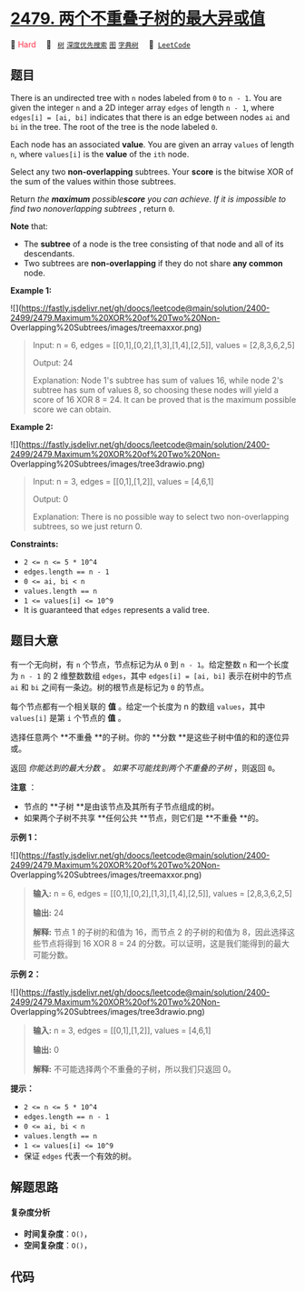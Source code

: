# [2479. 两个不重叠子树的最大异或值](https://leetcode.com/problems/maximum-xor-of-two-non-overlapping-subtrees)

🔴 <font color=#ff334b>Hard</font>&emsp; 🔖&ensp; [`树`](/tag/tree.md) [`深度优先搜索`](/tag/depth-first-search.md) [`图`](/tag/graph.md) [`字典树`](/tag/trie.md)&emsp; 🔗&ensp;[`LeetCode`](https://leetcode.com/problems/maximum-xor-of-two-non-overlapping-subtrees)

## 题目

There is an undirected tree with `n` nodes labeled from `0` to `n - 1`. You
are given the integer `n` and a 2D integer array `edges` of length `n - 1`,
where `edges[i] = [ai, bi]` indicates that there is an edge between nodes `ai`
and `bi` in the tree. The root of the tree is the node labeled `0`.

Each node has an associated **value**. You are given an array `values` of
length `n`, where `values[i]` is the **value** of the `ith` node.

Select any two **non-overlapping** subtrees. Your **score** is the bitwise XOR
of the sum of the values within those subtrees.

Return _the_ _**maximum**_ _possible**score** you can achieve_. _If it is
impossible to find two nonoverlapping subtrees_ , return `0`.

**Note** that:

  * The **subtree** of a node is the tree consisting of that node and all of its descendants.
  * Two subtrees are **non-overlapping** if they do not share **any common** node.



**Example 1:**

![](https://fastly.jsdelivr.net/gh/doocs/leetcode@main/solution/2400-2499/2479.Maximum%20XOR%20of%20Two%20Non-
Overlapping%20Subtrees/images/treemaxxor.png)

> Input: n = 6, edges = [[0,1],[0,2],[1,3],[1,4],[2,5]], values = [2,8,3,6,2,5]
> 
> Output: 24
> 
> Explanation: Node 1's subtree has sum of values 16, while node 2's subtree has sum of values 8, so choosing these nodes will yield a score of 16 XOR 8 = 24. It can be proved that is the maximum possible score we can obtain.

**Example 2:**

![](https://fastly.jsdelivr.net/gh/doocs/leetcode@main/solution/2400-2499/2479.Maximum%20XOR%20of%20Two%20Non-
Overlapping%20Subtrees/images/tree3drawio.png)

> Input: n = 3, edges = [[0,1],[1,2]], values = [4,6,1]
> 
> Output: 0
> 
> Explanation: There is no possible way to select two non-overlapping subtrees, so we just return 0.

**Constraints:**

  * `2 <= n <= 5 * 10^4`
  * `edges.length == n - 1`
  * `0 <= ai, bi < n`
  * `values.length == n`
  * `1 <= values[i] <= 10^9`
  * It is guaranteed that `edges` represents a valid tree.


## 题目大意

有一个无向树，有 `n` 个节点，节点标记为从 `0` 到 `n - 1`。给定整数 `n` 和一个长度为 `n - 1` 的 2 维整数数组
`edges`，其中 `edges[i] = [ai, bi]` 表示在树中的节点 `ai` 和 `bi` 之间有一条边。树的根节点是标记为 `0`
的节点。

每个节点都有一个相关联的 **值** 。给定一个长度为 n 的数组 `values`，其中 `values[i]` 是第 `i` 个节点的 **值** 。

选择任意两个 **不重叠  **的子树。你的 **分数  **是这些子树中值的和的逐位异或。

返回 _你能达到的最大分数_ 。 _如果不可能找到两个不重叠的子树_ ，则返回 `0`。

**注意** ：

  * 节点的 **子树  **是由该节点及其所有子节点组成的树。
  * 如果两个子树不共享 **任何公共  **节点，则它们是 **不重叠  **的。



**示例 1：**

![](https://fastly.jsdelivr.net/gh/doocs/leetcode@main/solution/2400-2499/2479.Maximum%20XOR%20of%20Two%20Non-
Overlapping%20Subtrees/images/treemaxxor.png)

> 
> 
> 
> 
> 
> **输入:** n = 6, edges = [[0,1],[0,2],[1,3],[1,4],[2,5]], values = [2,8,3,6,2,5]
> 
> **输出:** 24
> 
> **解释:** 节点 1 的子树的和值为 16，而节点 2 的子树的和值为 8，因此选择这些节点将得到 16 XOR 8 = 24 的分数。可以证明，这是我们能得到的最大可能分数。
> 
> 

**示例 2：**

![](https://fastly.jsdelivr.net/gh/doocs/leetcode@main/solution/2400-2499/2479.Maximum%20XOR%20of%20Two%20Non-
Overlapping%20Subtrees/images/tree3drawio.png)

> 
> 
> 
> 
> 
> **输入:** n = 3, edges = [[0,1],[1,2]], values = [4,6,1]
> 
> **输出:** 0
> 
> **解释:** 不可能选择两个不重叠的子树，所以我们只返回 0。
> 
> 



**提示：**

  * `2 <= n <= 5 * 10^4`
  * `edges.length == n - 1`
  * `0 <= ai, bi < n`
  * `values.length == n`
  * `1 <= values[i] <= 10^9`
  * 保证 `edges` 代表一个有效的树。


## 解题思路

#### 复杂度分析

- **时间复杂度**：`O()`，
- **空间复杂度**：`O()`，

## 代码

```javascript

```